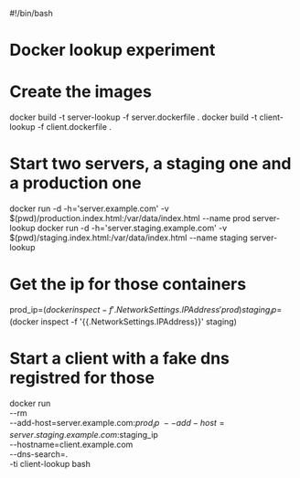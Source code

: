 #!/bin/bash
# Docker lookup experiment

#  Create the images
docker build -t server-lookup -f server.dockerfile .
docker build -t client-lookup -f client.dockerfile .

# Start two servers, a staging one and a production one

docker run -d -h='server.example.com' -v $(pwd)/production.index.html:/var/data/index.html --name prod server-lookup
docker run -d -h='server.staging.example.com' -v $(pwd)/staging.index.html:/var/data/index.html --name staging server-lookup

# Get the ip for those containers

prod_ip=$(docker inspect -f '{{.NetworkSettings.IPAddress}}' prod)
staging_ip=$(docker inspect -f '{{.NetworkSettings.IPAddress}}' staging)

# Start a client with a fake dns registred for those

docker run \
  --rm \
  --add-host=server.example.com:$prod_ip \
  --add-host=server.staging.example.com:$staging_ip \
  --hostname=client.example.com \
  --dns-search=. \
  -ti client-lookup bash
